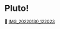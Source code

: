 # Pluto!
:smiling_face_with_three_hearts:
[IMG_20220130_122023](https://user-images.githubusercontent.com/93649055/151680771-90ecb48c-cca0-44bc-aeea-7d005f9bb79d.jpg)
